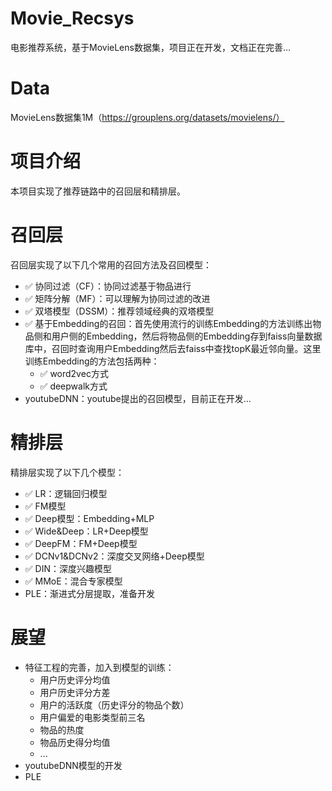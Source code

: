 # Movie_Recsys
电影推荐系统，基于MovieLens数据集，项目正在开发，文档正在完善...

# Data
MovieLens数据集1M（https://grouplens.org/datasets/movielens/）

# 项目介绍
本项目实现了推荐链路中的召回层和精排层。
# 召回层
召回层实现了以下几个常用的召回方法及召回模型：
+ ✅ 协同过滤（CF）：协同过滤基于物品进行
+ ✅ 矩阵分解（MF）：可以理解为协同过滤的改进
+ ✅ 双塔模型（DSSM）：推荐领域经典的双塔模型
+ ✅ 基于Embedding的召回：首先使用流行的训练Embedding的方法训练出物品侧和用户侧的Embedding，然后将物品侧的Embedding存到faiss向量数据库中，召回时查询用户Embedding然后去faiss中查找topK最近邻向量。这里训练Embedding的方法包括两种：
    + ✅ word2vec方式
    + ✅ deepwalk方式
+ youtubeDNN：youtube提出的召回模型，目前正在开发...

# 精排层
精排层实现了以下几个模型：
+ ✅ LR：逻辑回归模型
+ ✅ FM模型
+ ✅ Deep模型：Embedding+MLP
+ ✅ Wide&Deep：LR+Deep模型
+ ✅ DeepFM：FM+Deep模型
+ ✅ DCNv1&DCNv2：深度交叉网络+Deep模型
+ ✅ DIN：深度兴趣模型
+ ✅ MMoE：混合专家模型
+ PLE：渐进式分层提取，准备开发

# 展望
+ 特征工程的完善，加入到模型的训练：
    + 用户历史评分均值
    + 用户历史评分方差
    + 用户的活跃度（历史评分的物品个数）
    + 用户偏爱的电影类型前三名
    + 物品的热度
    + 物品历史得分均值
    + ...
+ youtubeDNN模型的开发
+ PLE